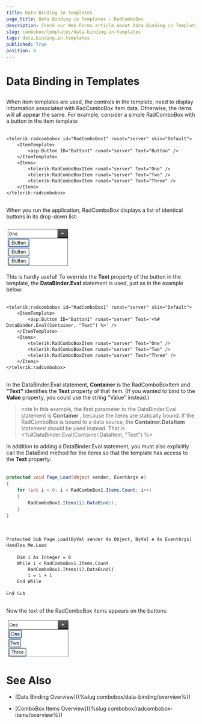 ```yaml
---
title: Data Binding in Templates
page_title: Data Binding in Templates - RadComboBox
description: Check our Web Forms article about Data Binding in Templates.
slug: combobox/templates/data-binding-in-templates
tags: data,binding,in,templates
published: True
position: 4
---
```


# Data Binding in Templates



## 

When item templates are used, the controls in the template, need to display information associated with RadComboBox item data. Otherwise, the items will all appear the same. For example, consider a simple RadComboBox with a button in the item template:

````ASPNET
	    
<telerik:radcombobox id="RadComboBox1" runat="server" skin="Default">
	<ItemTemplate>
		<asp:Button ID="Button1" runat="server" Text="Button" />
	</ItemTemplate>
	<Items>
		<telerik:RadComboBoxItem runat="server" Text="One" />
		<telerik:RadComboBoxItem runat="server" Text="Two" />
		<telerik:RadComboBoxItem runat="server" Text="Three" />
	</Items>
</telerik:radcombobox>
	    
````



When you run the application, RadComboBox displays a list of identical buttons in its drop-down list:

![ComboBox UnBound Item Template](images/combobox_unbounditemtemplate.png)

This is hardly useful! To override the **Text** property of the button in the template, the **DataBinder.Eval** statement is used, just as in the example below:

````ASPNET
	    
<telerik:radcombobox id="RadComboBox1" runat="server" skin="Default">
	<ItemTemplate>
		<asp:Button ID="Button1" runat="server" Text='<%# DataBinder.Eval(Container, "Text") %>' />
	</ItemTemplate>
	<Items>
		<telerik:RadComboBoxItem runat="server" Text="One" />
		<telerik:RadComboBoxItem runat="server" Text="Two" />
		<telerik:RadComboBoxItem runat="server" Text="Three" />
	</Items>
</telerik:radcombobox>
	
````



In the DataBinder.Eval statement, **Container** is the RadComboBoxItem and **"Text"** identifies the **Text** property of that item. (If you wanted to bind to the **Value** property, you could use the string "Value" instead.)

>note In this example, the first parameter to the DataBinder.Eval statement is **Container** , because the items are statically bound. If the RadComboBox is bound to a data source, the **Container.DataItem** statement should be used instead. That is <%#DataBinder.Eval(Container.DataItem, "Text") %>
>


In addition to adding a DataBinder.Eval statement, you must also explicitly call the DataBind method for the items so that the template has access to the **Text** property:



````C#
	     	
protected void Page_Load(object sender, EventArgs e)
{   
	for (int i = 0; i < RadComboBox1.Items.Count; i++)   
	{       
		RadComboBox1.Items[i].DataBind();   
	}  
}
				
````
````VB.NET
	     
Protected Sub Page_Load(ByVal sender As Object, ByVal e As EventArgs) Handles Me.Load

	Dim i As Integer = 0
	While i < RadComboBox1.Items.Count
		RadComboBox1.Items(i).DataBind()
		i = i + 1
	End While

End Sub
	
````


Now the text of the RadComboBox items appears on the buttons:

![ComboBox With Button Template](images/combobox_boundbuttons.png)

# See Also

 * [Data Binding Overview]({%slug combobox/data-binding/overview%})

 * [ComboBox Items Overview]({%slug combobox/radcombobox-items/overview%})
